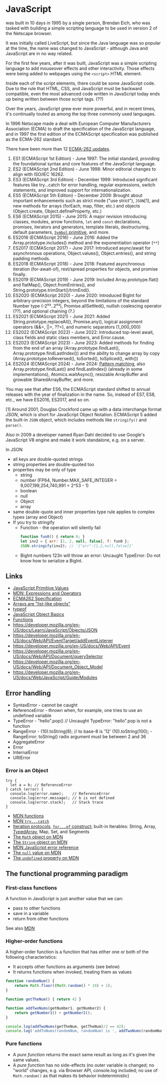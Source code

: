 # JavaScript

was built in 10 days in 1995 by a single person, Brendan Eich, who was tasked with building
a simple scripting language to be used in version 2 of the Netscape browser.

It was initially called LiveScript, but since the Java language was so popular at the time,
the name was changed to JavaScript - although Java and JavaScript are in no way related.

For the first few years, after it was built, JavaScript was a simple scripting language to add mouseover effects
and other interactivity. Those effects were being added to webpages using the `<script>` HTML element.

Inside each of the script elements, there could be some JavaScript code.
Due to the rule that HTML, CSS, and JavaScript must be backward compatible,
even the most advanced code written in JavaScript today ends up being written between those script tags. (??)

Over the years, JavaScript grew ever more powerful, and in recent times, it's continually touted as among the top three 
commonly used languages.

In 1996 Netscape made a deal with European Computer Manufacturers Association (ECMA) to draft
the specification of the JavaScript language, and in 1997 the first edition of the ECMAScript
specification was published as the ECMA-262 standard.

There have been more than 12 [ECMA-262 updates](https://github.com/tc39/ecma262).
1. ES1 (ECMAScript 1st Edition) - June 1997: The initial standard, providing the foundational syntax and core features of the JavaScript language.
1. ES2 (ECMAScript 2nd Edition) - June 1998: Minor editorial changes to align with ISO/IEC 16262.
1. ES3 (ECMAScript 3rd Edition) - December 1999: Introduced significant features like try...catch for error handling,
   regular expressions, switch statements, and improved support for internationalization.
1. ES5 (ECMAScript 5th Edition) - December 2009: Brought about important enhancements such as strict mode ("use strict"),
   `JSON`[1], and new methods for arrays (forEach, map, filter, etc.) and objects (Object.create, Object.defineProperty, etc.)
1. ES6 (ECMAScript 2015) - June 2015: A major revision introducing classes, modules, arrow functions,
   `let` and `const` declarations, promises, iterators and generators, template literals, destructuring, default parameters,
   [`Symbol` primitive](https://www.keithcirkel.co.uk/metaprogramming-in-es6-symbols/), and more.
1. ES2016 (ECMAScript 2016) - June 2016: Added the Array.prototype.includes() method and the exponentiation operator (`**`)
1. ES2017 (ECMAScript 2017) - June 2017: Introduced async/await for asynchronous operations, Object.values(), Object.entries(), and string padding methods.
1. ES2018 (ECMAScript 2018) - June 2018: Featured asynchronous iteration (for-await-of), rest/spread properties for objects, and promise finally.
1. ES2019 (ECMAScript 2019) - June 2019: Included Array.prototype.flat() and flatMap(), Object.fromEntries(), and String.prototype.trimStart()/trimEnd().
1. ES2020 (ECMAScript 2020) - June 2020: Introduced BigInt for arbitrary-precision integers, beyond the limitations of the
   standard Number type (-2⁵³..2⁵³), Promise.allSettled(), nullish coalescing operator (??), and optional chaining (?.)
1. ES2021 (ECMAScript 2021) - June 2021: Added String.prototype.replaceAll(), Promise.any(), logical assignment operators
   (&&=, ||=, ??=), and numeric separators (1_000_000)
1. ES2022 (ECMAScript 2022) - June 2022: Introduced top-level await, class fields and static class members, and Error.cause.
1. ES2023 (ECMAScript 2023) - June 2023: Added methods for finding from the end of an array (Array.prototype.findLast(),
   Array.prototype.findLastIndex()) and the ability to change array by copy (Array.prototype.toReversed(), toSorted(), toSpliced(), with())
1. ES2024 (ECMAScript 2024) - June 2024: [Pattern matching](https://javascript.plainenglish.io/whats-new-in-javascript-2025-48cff678dd5f),
   also Array.prototype.findLast() and findLastIndex() (already in some implementations), Atomics.waitAsync(),
   resizable ArrayBuffer and growable SharedArrayBuffer, and more.

You may see that after ES6, the ECMAScript standard shifted to annual releases with the year of finalization in the name.
So, instead of ES7, ES8, etc., we have ES2016, ES2017, and so on.

[1] Around 2001, Douglas Crockford came up with a data interchange format *JSON*, which is short for JavaScript Object
Notation. ECMAScript 5 added the built-in `JSON` object, which includes methods like `stringify()` and `parse()`.

Also in 2009 a developer named Ryan Dahl decided to use Google's JavaScript V8 engine and make it work standalone, e.g. on a server. 

In JSON
* all keys are double-quoted strings
* string properties are double-quoted too
* properties may be only of type
  * string
  * number (FP64, Number.MAX_SAFE_INTEGER = 9,007,199,254,740,991 = 2^53 - 1)
  * boolean
  * null
  * Object
  * array
* same double-quote and inner properties type rule applies to complex types (array and Object)
* If you try to stringify 
  * Function - the operation will silently fail
    ```js
    function fun0() { return 0; }
    let inv2 = { arr: [1, 2, null, false], f: fun0 };
    JSON.stringify(inv2); // '{"arr":[1,2,null,false]}'
    ```
  * BigInt numbers 123n will throw an error: Uncaught TypeError: Do not know how to serialize a BigInt.


## Links
* [JavaScript Primitive Values](https://developer.mozilla.org/en-US/docs/Glossary/Primitive)
* [MDN: Expressions and Operators](https://developer.mozilla.org/en-US/docs/Web/JavaScript/Reference/Operators)
* [ECMA262 Specification](https://tc39.es/ecma262/)
* [Arrays are "list-like objects"](https://developer.mozilla.org/en-US/docs/Learn/JavaScript/First_steps/Arrays)
* [typeof](https://developer.mozilla.org/en-US/docs/Web/JavaScript/Reference/Operators/typeof)
* [JavaScript Object Basics](https://developer.mozilla.org/en-US/docs/Learn/JavaScript/Objects/Basics)
* [Functions](https://developer.mozilla.org/en-US/docs/Web/JavaScript/Guide/Functions)
* https://developer.mozilla.org/en-US/docs/Learn/JavaScript/Objects/JSON
* https://developer.mozilla.org/en-US/docs/Web/API/EventTarget/addEventListener
* https://developer.mozilla.org/en-US/docs/Web/API/Event
* https://developer.mozilla.org/en-US/docs/Web/API/Document/querySelector
* https://developer.mozilla.org/en-US/docs/Web/API/Document_Object_Model
* https://developer.mozilla.org/en-US/docs/Web/JavaScript/Guide/Modules

## Error handling
* SyntaxError - cannot be caught
* ReferenceError - thrown when, for example, one tries to use an undefined variable
* TypeError - "hello".pop() // Uncaught TypeError: "hello".pop is not a function
* RangeError - (10).toString(8); // to base-8 is '12' 
  (10).toString(100); - RangeError: toString() radix argument must be between 2 and 36
* AggregateError 
* Error 
* InternalError 
* URIError

### Error is an Object
```
try {
  let a = b; // ReferenceError
} catch (error) {
  console.log(error.name);    // ReferenceError
  console.log(error.message); // b is not defined
  console.log(error.stack);   // Stack trace
}
```

* [MDN functions](https://developer.mozilla.org/en-US/docs/Web/JavaScript/Reference/Statements/function)
* [MDN `try...catch`](https://developer.mozilla.org/en-US/docs/Web/JavaScript/Reference/Statements/try...catch)
* [Iteration protocols](https://developer.mozilla.org/en-US/docs/Web/JavaScript/Reference/Iteration_protocols), [`for...of` construct](https://developer.mozilla.org/en-US/docs/Web/JavaScript/Reference/Statements/for...of); built-in Iterables: String, Array, [TypedArray](https://developer.mozilla.org/en-US/docs/Web/JavaScript/Reference/Global_Objects/TypedArray), Map, Set, and Segments
* [The `Math` object on MDN](https://developer.mozilla.org/en-US/docs/Web/JavaScript/Reference/Global_Objects/Math)
* [The `String` object on MDN](https://developer.mozilla.org/en-US/docs/Web/JavaScript/Reference/Global_Objects/String)
* [MDN JavaScript error reference](https://developer.mozilla.org/en-US/docs/Web/JavaScript/Reference/Errors)
* [The `null` value on MDN](https://developer.mozilla.org/en-US/docs/Web/JavaScript/Reference/Global_Objects/null)
* [The `undefined` property on MDN](https://developer.mozilla.org/en-US/docs/Web/JavaScript/Reference/Global_Objects/undefined)

## The functional programming paradigm

### First-class functions
A function in JavaScript is just another value that we can:
* pass to other functions
* save in a variable
* return from other functions

See also [MDN](https://developer.mozilla.org/en-US/docs/Glossary/First-class_Function)

### Higher-order functions
A higher-order function is a function that has either one or both of the following characteristics:
* It accepts other functions as arguments (see below)
* It returns functions when invoked, treating them as values
```js
function randomNum() {
    return Math.floor((Math.random() * 10) + 1);
}

function getTheNum() { return 42 }

function addTwoNums(getNumber1, getNumber2) {
    return getNumber1() + getNumber2();
}

console.log(addTwoNums(getTheNum, getTheNum)/2 == 42);
console.log('addToNums(randomNum, randomNum) is ', addTwoNums(randomNum, randomNum));
```

### Pure functions
* A *pure function* returns the exact same result as long as it's given the same values.
* A *pure function* has no side-effects (no outer variable is changed; no "world" changes, e.g. via Browser
  API, console.log included; no use of `Math.random()` as that makes its behavior indeterministic)


